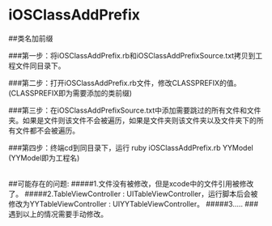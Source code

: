 # iOSClassAddPrefix
##类名加前缀

###第一步：将iOSClassAddPrefix.rb和iOSClassAddPrefixSource.txt拷贝到工程文件同目录下。

###第二步：打开iOSClassAddPrefix.rb文件，修改CLASSPREFIX的值。(CLASSPREFIX即为需要添加的类前缀)

###第三步：在iOSClassAddPrefixSource.txt中添加需要跳过的所有文件和文件夹。如果是文件则该文件不会被遍历，如果是文件夹则该文件夹以及文件夹下的所有文件都不会被遍历。

###第四步：终端cd到同目录下，运行 ruby iOSClassAddPrefix.rb YYModel (YYModel即为工程名)

<br/>
##可能存在的问题:
#####1.文件没有被修改，但是xcode中的文件引用被修改了。
#####2.TableViewController : UITableViewController，运行脚本后会被修改为YYTableViewController : UIYYTableViewController。
#####3.....
###遇到以上的情况需要手动修改。